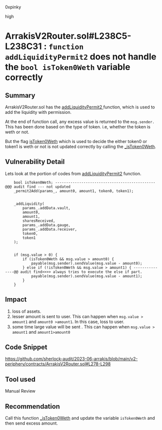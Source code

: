 0xpinky

high

# ArrakisV2Router.sol#L238C5-L238C31 :  `function addLiquidityPermit2` does not handle the `bool isToken0Weth` variable correctly

## Summary
ArrakisV2Router.sol has the [addLiquidityPermit2 ](https://github.com/sherlock-audit/2023-06-arrakis/blob/main/v2-periphery/contracts/ArrakisV2Router.sol#L238C5-L238C31)function, which is used to add the liquidity with permission.

At the end of function call, any excess value is returned to the `msg.sender.` This has been done based on the type of token. i.e, whether the token is weth or not.

But the flag [isToken0Weth](https://github.com/sherlock-audit/2023-06-arrakis/blob/main/v2-periphery/contracts/ArrakisV2Router.sol#L278) which is used to decide the either token0 or token1 is weth or not is not updated correctly by calling the [_isToken0Weth](https://github.com/sherlock-audit/2023-06-arrakis/blob/main/v2-periphery/contracts/ArrakisV2Router.sol#L734).

## Vulnerability Detail

Lets look at the portion of codes from [addLiquidityPermit2](https://github.com/sherlock-audit/2023-06-arrakis/blob/main/v2-periphery/contracts/ArrakisV2Router.sol#L238C14-L238C33) function.

        bool isToken0Weth; ----------------------------------------------@@@ audit find --- not updated
        _permit2Add(params_, amount0, amount1, token0, token1);


        _addLiquidity(
            params_.addData.vault,
            amount0,
            amount1,
            sharesReceived,
            params_.addData.gauge,
            params_.addData.receiver,
            token0,
            token1
        );


        if (msg.value > 0) {
            if (isToken0Weth && msg.value > amount0) {
                payable(msg.sender).sendValue(msg.value - amount0);
            } else if (!isToken0Weth && msg.value > amount1) { ---------------@@ audit find>>>> always tries to execute the else if part.
                payable(msg.sender).sendValue(msg.value - amount1);
            }
        }

## Impact

1. loss of assets. 
2. lesser amount is sent to user. This can happen when `msg.value > amount1` and `amount0 >amount1`. In this case, loss to user.
3. some time large value will be sent . This can happen when `msg.value > amount1` and `amount1>amount0 `

## Code Snippet

https://github.com/sherlock-audit/2023-06-arrakis/blob/main/v2-periphery/contracts/ArrakisV2Router.sol#L278-L298

## Tool used

Manual Review

## Recommendation

Call this function [_isToken0Weth](https://github.com/sherlock-audit/2023-06-arrakis/blob/main/v2-periphery/contracts/ArrakisV2Router.sol#L734) and update the variable `isToken0Weth` and then send excess amount.


